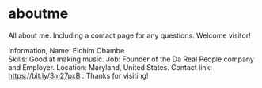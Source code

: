 # aboutme
All about me. Including a contact page for any questions.
Welcome visitor!

Information,
Name: Elohim Obambe  
Skills: Good at making music.
Job: Founder of the Da Real People company and Employer.
Location: Maryland, United States.
Contact link: https://bit.ly/3m27pxB
. Thanks for visiting!

